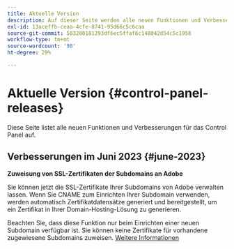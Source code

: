 ```yaml
---
title: Aktuelle Version
description: Auf dieser Seite werden alle neuen Funktionen und Verbesserungen für das Control Panel aufgelistet.
exl-id: 13aceffb-ceaa-4cfe-8741-95d66c5c6caa
source-git-commit: 503280181293df6ec5ffaf6c148042d54c5c1958
workflow-type: tm+mt
source-wordcount: '98'
ht-degree: 29%

---
```


# Aktuelle Version {#control-panel-releases}

Diese Seite listet alle neuen Funktionen und Verbesserungen für das Control Panel auf.

## Verbesserungen im Juni 2023 {#june-2023}

**Zuweisung von SSL-Zertifikaten der Subdomains an Adobe**

Sie können jetzt die SSL-Zertifikate Ihrer Subdomains von Adobe verwalten lassen. Wenn Sie CNAME zum Einrichten Ihrer Subdomain verwenden, werden automatisch Zertifikatdatensätze generiert und bereitgestellt, um ein Zertifikat in Ihrer Domain-Hosting-Lösung zu generieren.

Beachten Sie, dass diese Funktion nur beim Einrichten einer neuen Subdomain verfügbar ist. Sie können keine Zertifikate für vorhandene zugewiesene Subdomains zuweisen. [Weitere Informationen](../subdomains-certificates/using/setting-up-new-subdomain.md)
